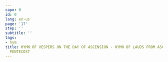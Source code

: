 ```yaml
---
capo: 0
id: 0
lang: en-us
page: '17'
step: ''
subtitle: ''
tags:
- hym
title: HYMN OF VESPERS ON THE DAY OF ASCENSION - HYMN OF LAUDS FROM ASCENSION TILL
  PENTECOST
---
```

